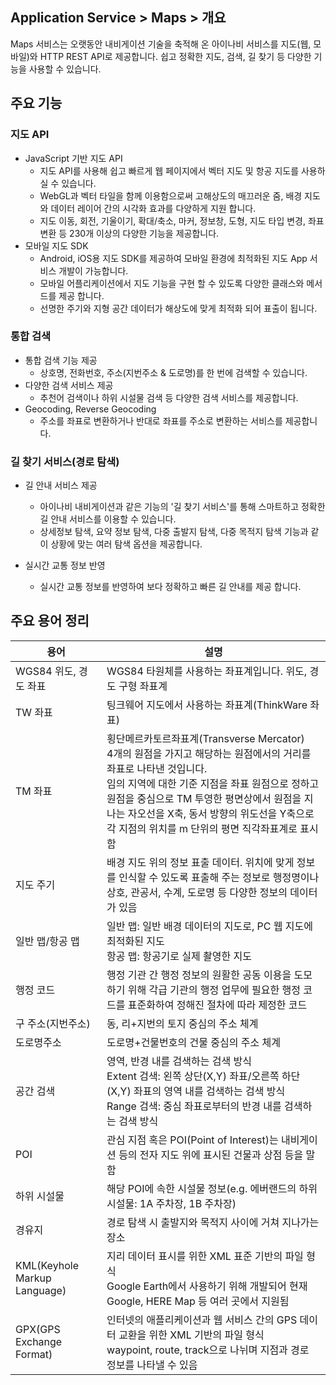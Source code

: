 ## Application Service > Maps > 개요

Maps 서비스는 오랫동안 내비게이션 기술을 축적해 온 아이나비 서비스를 지도(웹, 모바일)와 HTTP REST API로 제공합니다.
쉽고 정확한 지도, 검색, 길 찾기 등 다양한 기능을 사용할 수 있습니다.

## 주요 기능


### 지도  API

- JavaScript 기반 지도 API
    - 지도 API를 사용해 쉽고 빠르게 웹 페이지에서 벡터 지도 및 항공 지도를 사용하실 수 있습니다.
    - WebGL과 벡터 타일을 함께 이용함으로써 고해상도의 매끄러운 줌, 배경 지도와 데이터 레이어 간의 시각화 효과를 다양하게 지원 합니다.
    - 지도 이동, 회전, 기울이기, 확대/축소, 마커, 정보창, 도형, 지도 타입 변경, 좌표 변환 등 230개 이상의  다양한 기능을 제공합니다.
- 모바일 지도 SDK
    - Android, iOS용 지도 SDK를 제공하여 모바일 환경에 최적화된 지도 App 서비스 개발이 가능합니다.
    - 모바일 어플리케이션에서 지도 기능을 구현 할 수 있도록 다양한 클래스와 메서드를 제공 합니다.
    - 선명한 주기와 지형 공간 데이터가 해상도에 맞게 최적화 되어 표출이 됩니다.

### 통합 검색

- 통합 검색 기능 제공
    - 상호명, 전화번호, 주소(지번주소 & 도로명)를 한 번에 검색할 수 있습니다.
- 다양한 검색 서비스 제공
    - 추천어 검색이나 하위 시설물 검색 등 다양한 검색 서비스를 제공합니다.
- Geocoding, Reverse Geocoding
    - 주소를 좌표로 변환하거나 반대로 좌표를 주소로 변환하는 서비스를 제공합니다.

### 길 찾기 서비스(경로 탐색)

- 길 안내 서비스 제공
    - 아이나비 내비게이션과 같은 기능의 '길 찾기 서비스'를 통해 스마트하고 정확한 길 안내 서비스를 이용할 수 있습니다.
    - 상세정보 탐색, 요약 정보 탐색, 다중 출발지 탐색, 다중 목적지 탐색 기능과 같이 상황에 맞는 여러 탐색 옵션을 제공합니다.
    
- 실시간 교통 정보 반영
    - 실시간 교통 정보를 반영하여 보다 정확하고 빠른 길 안내를 제공 합니다.


## 주요 용어 정리

|용어|    설명|
|---|---|
| WGS84 위도, 경도 좌표 | WGS84 타원체를 사용하는 좌표계입니다. 위도, 경도 구형 좌표계 |
| TW 좌표 | 팅크웨어 지도에서 사용하는 좌표계(ThinkWare 좌표) |
| TM 좌표 | 횡단메르카토르좌표계(Transverse Mercator)<br>4개의 원점을 가지고 해당하는 원점에서의 거리를 좌표로 나타낸 것입니다.<br>임의 지역에 대한 기준 지점을 좌표 원점으로 정하고 원점을 중심으로 TM 투영한 평면상에서 원점을 지나는 자오선을 X축, 동서 방향의 위도선을 Y축으로 각 지점의 위치를 m 단위의 평면 직각좌표계로 표시함 |
| 지도 주기 | 배경 지도 위의 정보 표출 데이터. 위치에 맞게 정보를 인식할 수 있도록 표출해 주는 정보로 행정명이나 상호, 관공서, 수계, 도로명 등 다양한 정보의 데이터가 있음 |
| 일반 맵/항공 맵 | 일반 맵: 일반 배경 데이터의 지도로, PC 웹 지도에 최적화된 지도  <br>항공 맵: 항공기로 실제 촬영한 지도<br>
| 행정 코드 | 행정 기관 간 행정 정보의 원활한 공동 이용을 도모하기 위해 각급 기관의 행정 업무에 필요한 행정 코드를 표준화하여 정해진 절차에 따라 제정한 코드 |
| 구 주소(지번주소) | 동, 리+지번의 토지 중심의 주소 체계 |
| 도로명주소 | 도로명+건물번호의 건물 중심의 주소 체계 |
| 공간 검색 | 영역, 반경 내를 검색하는 검색 방식<br>Extent 검색: 왼쪽 상단(X,Y) 좌표/오른쪽 하단(X,Y) 좌표의 영역 내를 검색하는 검색 방식 <br> Range 검색: 중심 좌표로부터의 반경 내를 검색하는 검색 방식 |
| POI | 관심 지점 혹은 POI(Point of Interest)는 내비게이션 등의 전자 지도 위에 표시된 건물과 상점 등을 말함 |
| 하위 시설물 | 해당 POI에 속한 시설물 정보(e.g. 에버랜드의 하위 시설물: 1A 주차장, 1B 주차장) |
| 경유지 | 경로 탐색 시 출발지와 목적지 사이에 거쳐 지나가는 장소 |
| KML(Keyhole Markup Language) | 지리 데이터 표시를 위한 XML 표준 기반의 파일 형식 <br> Google Earth에서 사용하기 위해 개발되어 현재 Google, HERE Map 등 여러 곳에서 지원됨 |
| GPX(GPS Exchange Format) | 인터넷의 애플리케이션과 웹 서비스 간의 GPS 데이터 교환을 위한 XML 기반의 파일 형식 <br> waypoint, route, track으로 나뉘며 지점과 경로 정보를 나타낼 수 있음 |